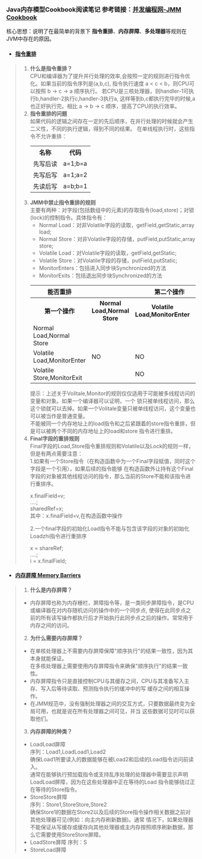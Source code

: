 ### Java内存模型Cookbook阅读笔记 参考链接：[并发编程网-JMM Cookbook](http://ifeve.com/jmm-cookbook/)

核心思想：说明了在最简单的背景下 **指令重排**、**内存屏障**、**多处理器**等规则在JVM中存在的原因。

*   #### [指令重排](http://ifeve.com/jmm-cookbook-reorderings/)
> 1. **什么是指令重排？**     
   > CPU和编译器为了提升并行处理的效率,会按照一定的规则进行指令优化。如果当前的指令序列是(a,b,c),
   指令执行速度 a < c < b，则CPU可以按照 b -> c -> a 顺序执行。
   若CPU是三核处理器，则handler-1可执行b,handler-2执行c,handler-3执行a,
   这样等到b,c都执行完毕的时候,a也正好执行完。相比 a -> b -> c 顺序，提高了CPU的执行效率。
> 2. **指令重排的问题**        
   > 如果代码的逻辑之间存在一定的先后顺序，在并行处理的时候就会产生二义性，不同的执行逻辑，得到不同的结果。
   在单线程执行时，这些指令不允许重排： 
         <table>
            <tr>
                <th>名称</th><th>代码</th>
            </tr>
            <tr>
                <td>先写后读</td>
                <td>a=1;b=a</td>
            </tr>
            <tr>
                <td>先写后写</td>
                <td>a=1;a=2</td>
            </tr>
            <tr>
                <td>先读后写</td>
                <td>a=b;b=1</td>
            </tr>
        </table>            
> 3. **JMM中禁止指令重排的规则**        
   > 主要有两种：对字段(包括数组中的元素)的存取指令(load,store)；对锁(lock)的控制指令。具体指令有：        
        <ul>
            <li>
                Normal Load：对非Volatile字段的读取，getField,getStatic,array load;   
            </li>
            <li>
                Normal Store：对非Volatile字段的存储，putField,putStatic,array store;   
            </li>
            <li>
                Volatile Load：对Volatile字段的读取，getField,getStatic;   
            </li>
            <li>
                Volatile Store：对Volatile字段的存储，putField,putStatic;   
            </li>
            <li>
                MonitorEnters：包括进入同步块Synchronized的方法
            </li>
            <li>
                MonitorExits：包括退出同步块Synchronized的方法
            </li>
        </ul>
        <table>
            <tr>
                <th>能否重排</th>
                <th colspan="3">第二个操作</th>
            </tr>
            <tr>
                <th>第一个操作</th>
                <th>Normal Load,Normal Store</th>
                <th>Volatile Load,MonitorEnter</th>
                <th>Volatile Store,MonitorExit</th>
            </tr>
            <tr>
                <td>Normal Load,Normal Store</td>
                <td></td>
                <td></td>
                <td>NO</td>
            </tr>
            <tr>
                <td>Volatile Load,MonitorEnter</td>
                <td>NO</td>
                <td>NO</td>
                <td>NO</td>
            </tr>
            <tr>
                <td>Volatile Store,MonitorExit</td>
                <td></td>
                <td>NO</td>
                <td>NO</td>
            </tr>
        </table>
    提示：上述关于Volitale,Monitor的规则仅仅适用于可能被多线程访问的变量和对象。如果一个编译器可以证明，一个
    锁只被单线程访问，那么这个锁就可以去掉。如果一个Volitale变量只被单线程访问，这个变量也可以被当作是普通变量。      
    不能被同一个内存地址上的load指令和之后紧跟着的store指令重排，但是可以被两个不同的内存地址上的load和store
    指令进行重排。
> 4. **Final字段的重排规则**       
   > Final字段的Load,Store指令重排规则和Volatile以及Lock的规则一样，但是有两点需要注意：       
    1.如果有一个Store指令（在构造函数中为一个Final字段赋值，同时这个字段是一个引用），如果后续的指令能够
     在构造函数外让持有这个Final字段的对象被其他线程访问的指令，那么当前的Store不能和该指令进行重排序。
      <p>
        x.finalField=v;     
        ....;       
        sharedRef=x;</span>     
        其中：x.finalField=v,在构造函数中操作
      </p>
    2.一个final字段的初始化Load指令不能与包含该字段的对象的初始化Loadzhi指令进行重排序
      <p>
       x = shareRef;        
       ....;        
       i = x.finalField;
      </p>  

*   #### [内存屏障 Memory Barriers](http://ifeve.com/jmm-cookbook-mb/)   
> 1. **什么是内存屏障？**
   > * 内存屏障也称为内存栅栏，屏障指令等，是一类同步屏障指令，是CPU或编译器在对内存随机访问的操作中的一个同步点,
   使得在此同步点之前的所有读写操作都执行后才开始执行此同步点之后的操作。常常用于内存之间的访问。 
> 2. **为什么需要内存屏障？**     
   > * 在单核处理器上不需要内存屏障保障"顺序执行"的结果一致性，因为其本身就能保证。      
   在多核处理器上需要使用内存屏障指令来确保"顺序执行"的结果一致性。
   > * 内存屏障指令只是直接控制CPU与其缓存之间，CPU与其准备写入主存、写入后等待读取、预测指令执行的缓冲中的写
   缓存之间的相互操作。
   > * 在JMM规范中，没有强制处理器之间的交互方式，只要数据最终变为全局可用，也就是说在所有处理器之间可见，并当
   这些数据可见时可以获取他们。
> 3. **内存屏障的种类？**    
   > * LoadLoad屏障       
   序列：Load1,LoadLoad1,Load2     
   确保Load1所要读入的数据能够在被Load2和后续的Load指令访问前读入。      
   通常在能够执行预加载指令或支持乱序处理的处理器中需要显示声明LoadLoad屏障，因为在这些处理器中正在等待的Load
   指令能够绕过正在等待的Store指令。      
   > * StoreStore屏障     
   序列：Store1,StoreStore,Store2      
   确保Store1的数据在Store2以及后续的Store指令操作相关数据之前对其他处理器可见(例如：向主内存刷新数据)。通常
   情况下，如果处理器不能保证从写缓存或缓存向其他处理器或主内存按照顺序刷新数据，那么它需要使用StoreStore屏障。     
   > * LoadStore屏障
   序列：S      
   > * StoreLoad屏障      
